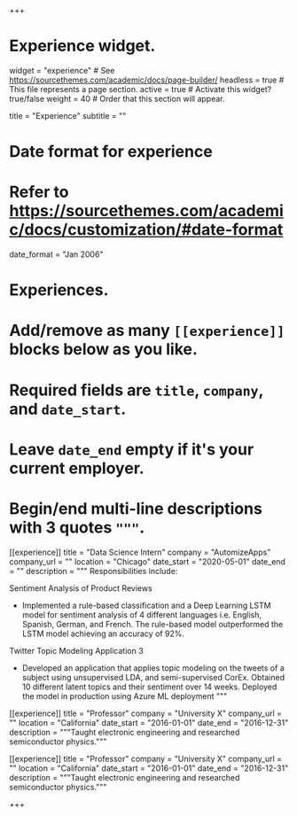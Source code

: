 +++
# Experience widget.
widget = "experience"  # See https://sourcethemes.com/academic/docs/page-builder/
headless = true  # This file represents a page section.
active = true  # Activate this widget? true/false
weight = 40  # Order that this section will appear.

title = "Experience"
subtitle = ""

# Date format for experience
#   Refer to https://sourcethemes.com/academic/docs/customization/#date-format
date_format = "Jan 2006"

# Experiences.
#   Add/remove as many `[[experience]]` blocks below as you like.
#   Required fields are `title`, `company`, and `date_start`.
#   Leave `date_end` empty if it's your current employer.
#   Begin/end multi-line descriptions with 3 quotes `"""`.
[[experience]]
title = "Data Science Intern"
  company = "AutomizeApps"
  company_url = ""
  location = "Chicago"
  date_start = "2020-05-01"
  date_end = ""
  description = """
  Responsibilities include:
  
  Sentiment Analysis of Product Reviews 
  
  
  *   Implemented a rule-based classification and a Deep Learning LSTM model for sentiment analysis of 4 different languages i.e. English, Spanish, German, and French. The rule-based model outperformed the LSTM model achieving an accuracy of 92%.
  
  Twitter Topic Modeling Application 3
  
  
  *   Developed an application that applies topic modeling on the tweets of a subject using unsupervised LDA, and semi-supervised CorEx.  Obtained 10 different latent topics and their sentiment over 14 weeks. Deployed the model in production using Azure ML deployment 
  """

[[experience]]
  title = "Professor"
  company = "University X"
  company_url = ""
  location = "California"
  date_start = "2016-01-01"
  date_end = "2016-12-31"
  description = """Taught electronic engineering and researched semiconductor physics."""

[[experience]]
  title = "Professor"
  company = "University X"
  company_url = ""
  location = "California"
  date_start = "2016-01-01"
  date_end = "2016-12-31"
  description = """Taught electronic engineering and researched semiconductor physics."""


+++
